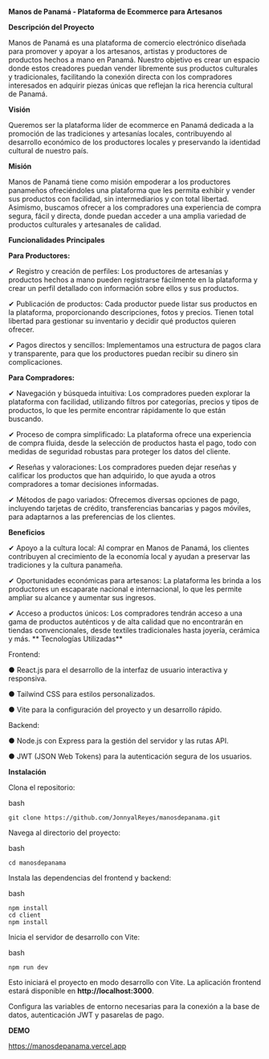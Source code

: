 **Manos de Panamá - Plataforma de Ecommerce para Artesanos**

**Descripción del Proyecto**

Manos de Panamá es una plataforma de comercio electrónico diseñada para promover y apoyar a los artesanos, artistas y productores de productos hechos a mano en Panamá. Nuestro objetivo es crear un espacio donde estos creadores puedan vender libremente sus productos culturales y tradicionales, facilitando la conexión directa con los compradores interesados en adquirir piezas únicas que reflejan la rica herencia cultural de Panamá.

**Visión**

Queremos ser la plataforma líder de ecommerce en Panamá dedicada a la promoción de las tradiciones y artesanías locales, contribuyendo al desarrollo económico de los productores locales y preservando la identidad cultural de nuestro país.

**Misión**

Manos de Panamá tiene como misión empoderar a los productores panameños ofreciéndoles una plataforma que les permita exhibir y vender sus productos con facilidad, sin intermediarios y con total libertad. Asimismo, buscamos ofrecer a los compradores una experiencia de compra segura, fácil y directa, donde puedan acceder a una amplia variedad de productos culturales y artesanales de calidad.

**Funcionalidades Principales**

**Para Productores:**

✔ Registro y creación de perfiles: Los productores de artesanías y productos hechos a mano pueden registrarse fácilmente en la plataforma 
y crear un perfil detallado con información sobre ellos y sus productos.

✔ Publicación de productos: Cada productor puede listar sus productos en la plataforma, proporcionando descripciones, fotos y precios. 
Tienen total libertad para gestionar su inventario y decidir qué productos quieren ofrecer.

✔ Pagos directos y sencillos: Implementamos una estructura de pagos clara y transparente, 
para que los productores puedan recibir su dinero sin complicaciones.

**Para Compradores:**

✔ Navegación y búsqueda intuitiva: Los compradores pueden explorar la plataforma con facilidad, utilizando filtros por categorías, precios y tipos de productos, 
lo que les permite encontrar rápidamente lo que están buscando.

✔ Proceso de compra simplificado: La plataforma ofrece una experiencia de compra fluida, desde la selección de productos hasta el pago, 
todo con medidas de seguridad robustas para proteger los datos del cliente.

✔ Reseñas y valoraciones: Los compradores pueden dejar reseñas y calificar los productos que han adquirido, lo que ayuda a otros compradores a tomar decisiones informadas.

✔ Métodos de pago variados: Ofrecemos diversas opciones de pago, incluyendo tarjetas de crédito, transferencias bancarias y pagos móviles, 
para adaptarnos a las preferencias de los clientes.

**Beneficios**

✔ Apoyo a la cultura local: Al comprar en Manos de Panamá, los clientes contribuyen al crecimiento de la economía local y 
ayudan a preservar las tradiciones y la cultura panameña.

✔ Oportunidades económicas para artesanos: La plataforma les brinda a los productores un escaparate nacional e internacional, 
lo que les permite ampliar su alcance y aumentar sus ingresos.

✔ Acceso a productos únicos: Los compradores tendrán acceso a una gama de productos auténticos y de alta calidad que no encontrarán en tiendas convencionales, 
desde textiles tradicionales hasta joyería, cerámica y más.
  **
Tecnologías Utilizadas**

Frontend:

● React.js para el desarrollo de la interfaz de usuario interactiva y responsiva.

● Tailwind CSS para estilos personalizados.

● Vite para la configuración del proyecto y un desarrollo rápido.

Backend:

● Node.js con Express para la gestión del servidor y las rutas API.

● JWT (JSON Web Tokens) para la autenticación segura de los usuarios.

**Instalación**

Clona el repositorio:

bash

    git clone https://github.com/JonnyalReyes/manosdepanama.git

Navega al directorio del proyecto:

bash

    cd manosdepanama

Instala las dependencias del frontend y backend:

bash

    npm install
    cd client
    npm install

Inicia el servidor de desarrollo con Vite:

bash

    npm run dev

Esto iniciará el proyecto en modo desarrollo con Vite. La aplicación frontend estará disponible en **http://localhost:3000**.

Configura las variables de entorno necesarias para la conexión a la base de datos, autenticación JWT y pasarelas de pago.

**DEMO**

https://manosdepanama.vercel.app




